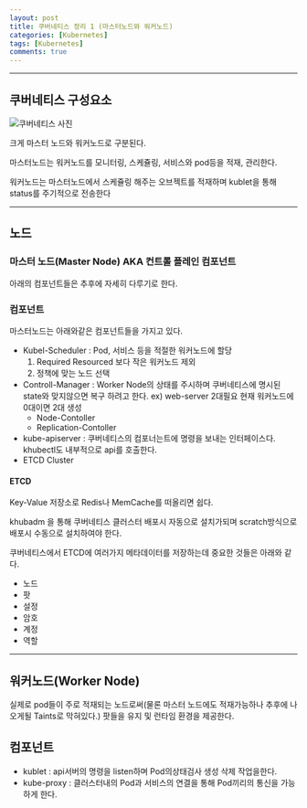 ```yaml
---
layout: post
title: 쿠버네티스 정리 1 (마스터노드와 워커노드)
categories: [Kubernetes]
tags: [Kubernetes]
comments: true
---
```


-----------
## 쿠버네티스 구성요소
![쿠버네티스 사진](https://d33wubrfki0l68.cloudfront.net/2475489eaf20163ec0f54ddc1d92aa8d4c87c96b/e7c81/images/docs/components-of-kubernetes.svg)


크게 마스터 노드와 워커노드로 구분된다.

마스터노드는 워커노드를 모니터링, 스케쥴링, 서비스와 pod등을 적재, 관리한다.

워커노드는 마스터노드에서 스케쥴링 해주는 오브젝트를 적재하며 kublet을 통해 status를 주기적으로 전송한다

------------------------

## 노드

### 마스터 노드(Master Node) AKA 컨트롤 플레인 컴포넌트

아래의 컴포넌트들은 추후에 자세히 다루기로 한다.

### 컴포넌트

마스터노드는 아래와같은 컴포넌트들을 가지고 있다.

- Kubel-Scheduler : Pod, 서비스 등을 적절한 워커노드에 할당
  1. Required Resourced 보다 작은 워커노드 제외
  2. 정책에 맞는 노드 선택
- Controll-Manager : Worker Node의 상태를 주시하며 쿠버네티스에 명시된 state와 맞지않으면 복구 하려고 한다. ex) web-server 2대필요 현재 워커노드에 0대이면 2대 생성
  - Node-Contoller
  - Replication-Contoller
- kube-apiserver : 쿠버네티스의 컴포너는트에 명령을 보내는 인터페이스다. khubectl도 내부적으로 api를 호출한다.
- ETCD Cluster

#### ETCD

Key-Value 저장소로 Redis나 MemCache를 떠올리면 쉽다.

khubadm 을 통해 쿠버네티스 클러스터 배포시 자동으로 설치가되며 scratch방식으로 배포시 수동으로 설치하여야 한다.

쿠버네티스에서 ETCD에 여러가지 메타데이터를 저장하는데 중요한 것들은 아래와 같다.

- 노드
- 팟
- 설정
- 암호
- 계정
- 역할
------------------------
## 워커노드(Worker Node)

실제로 pod들이 주로 적재되는 노드로써(물론 마스터 노드에도 적재가능하나 추후에 나오게될 Taints로 막혀있다.) 팟들을 유지 및 런타임 환경을 제공한다.

## 컴포넌트

- kublet : api서버의 명령을 listen하며 Pod의상태검사 생성 삭제 작업을한다.
- kube-proxy : 클러스터내의 Pod과 서비스의 연결을 통해 Pod끼리의 통신을 가능하게 한다.
